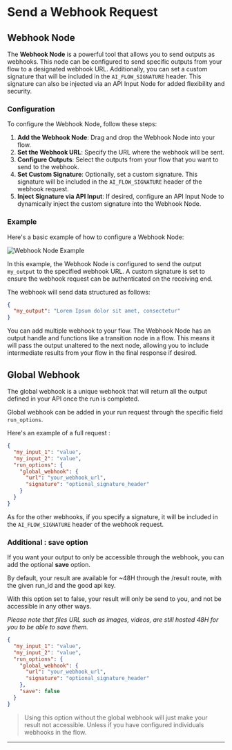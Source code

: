 # Send a Webhook Request

## Webhook Node

The **Webhook Node** is a powerful tool that allows you to send outputs as webhooks. This node can be configured to send specific outputs from your flow to a designated webhook URL. Additionally, you can set a custom signature that will be included in the `AI_FLOW_SIGNATURE` header. This signature can also be injected via an API Input Node for added flexibility and security.

### Configuration

To configure the Webhook Node, follow these steps:

1. **Add the Webhook Node**: Drag and drop the Webhook Node into your flow.
2. **Set the Webhook URL**: Specify the URL where the webhook will be sent.
3. **Configure Outputs**: Select the outputs from your flow that you want to send to the webhook.
4. **Set Custom Signature**: Optionally, set a custom signature. This signature will be included in the `AI_FLOW_SIGNATURE` header of the webhook request.
5. **Inject Signature via API Input**: If desired, configure an API Input Node to dynamically inject the custom signature into the Webhook Node.

### Example

Here's a basic example of how to configure a Webhook Node:

![Webhook Node Example](/img/page-images/api-builder/api-builder-4.png)

In this example, the Webhook Node is configured to send the output `my_output` to the specified webhook URL. A custom signature is set to ensure the webhook request can be authenticated on the receiving end.

The webhook will send data structured as follows:

```json
{
  "my_output": "Lorem Ipsum dolor sit amet, consectetur"
}
```

You can add multiple webhook to your flow. The Webhook Node has an output handle and functions like a transition node in a flow. This means it will pass the output unaltered to the next node, allowing you to include intermediate results from your flow in the final response if desired.

## Global Webhook

The global webhook is a unique webhook that will return all the output defined in your API once the run is completed.

Global webhook can be added in your run request through the specific field `run_options`.

Here's an example of a full request :

```json
{
  "my_input_1": "value",
  "my_input_2": "value",
  "run_options": {
    "global_webhook": {
      "url": "your_webhook_url",
      "signature": "optional_signature_header"
    }
  }
}
```

As for the other webhooks, if you specify a signature, it will be included in the `AI_FLOW_SIGNATURE` header of the webhook request.

### Additional : save option

If you want your output to only be accessible through the webhook, you can add the optional **save** option.

By default, your result are available for ~48H through the /result route, with the given run_id and the good api key.

With this option set to false, your result will only be send to you, and not be accessible in any other ways.

_Please note that files URL such as images, videos, are still hosted 48H for you to be able to save them._

```json
{
  "my_input_1": "value",
  "my_input_2": "value",
  "run_options": {
    "global_webhook": {
      "url": "your_webhook_url",
      "signature": "optional_signature_header"
    },
    "save": false
  }
}
```

> Using this option without the global webhook will just make your result not accessible. Unless if you have configured individuals webhooks in the flow.

---
